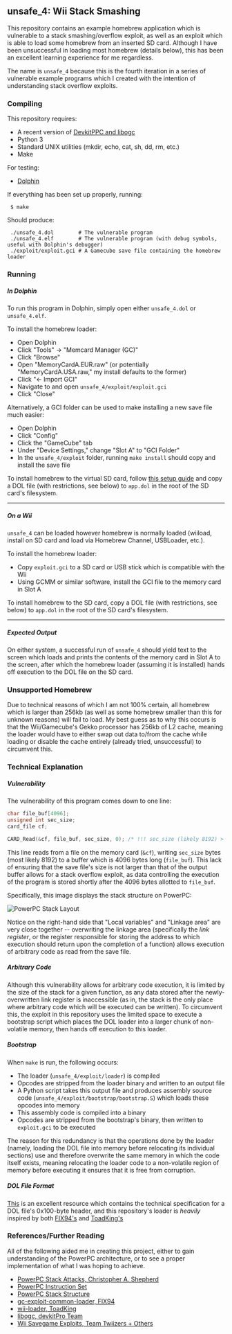 ## unsafe_4:  Wii Stack Smashing

This repository contains an example homebrew application which is vulnerable to a stack smashing/overflow exploit, as well as an exploit which is able to load some homebrew from an inserted SD card.  Although I have been unsuccessful in loading most homebrew (details below), this has been an excellent learning experience for me regardless.

The name is `unsafe_4` because this is the fourth iteration in a series of vulnerable example programs which I created with the intention of understanding stack overflow exploits.

### Compiling

This repository requires:

- A recent version of [DevkitPPC and libogc](https://devkitpro.org)
- Python 3
- Standard UNIX utilities (mkdir, echo, cat, sh, dd, rm, etc.)
- Make

For testing:

- [Dolphin](https://dolphin-emu.org)

If everything has been set up properly, running:

     $ make

Should produce:

     ./unsafe_4.dol        # The vulnerable program
     ./unsafe_4.elf        # The vulnerable program (with debug symbols, useful with Dolphin's debugger)
     ./exploit/exploit.gci # A Gamecube save file containing the homebrew loader

### Running

##### In Dolphin

To run this program in Dolphin, simply open either `unsafe_4.dol` or `unsafe_4.elf`.

To install the homebrew loader:

- Open Dolphin
- Click "Tools" -> "Memcard Manager (GC)"
- Click "Browse"
- Open "MemoryCardA.EUR.raw" (or potentially "MemoryCardA.USA.raw," my install defaults to the former)
- Click "<- Import GCI"
- Navigate to and open `unsafe_4/exploit/exploit.gci`
- Click "Close"

Alternatively, a GCI folder can be used to make installing a new save file much easier:

- Open Dolphin
- Click "Config"
- Click the "GameCube" tab
- Under "Device Settings," change "Slot A" to "GCI Folder"
- In the `unsafe_4/exploit` folder, running `make install` should copy and install the save file

To install homebrew to the virtual SD card, follow [this setup guide](https://wiki.dolphin-emu.org/index.php?title=Virtual_SD_Card_Guide) and copy a DOL file (with restrictions, see below) to `app.dol` in the root of the SD card's filesystem.

---

##### On a Wii

`unsafe_4` can be loaded however homebrew is normally loaded (wiiload, install on SD card and load via Homebrew Channel, USBLoader, etc.).

To install the homebrew loader:

- Copy `exploit.gci` to a SD card or USB stick which is compatible with the Wii
- Using GCMM or similar software, install the GCI file to the memory card in Slot A

To install homebrew to the SD card, copy a DOL file (with restrictions, see below) to `app.dol` in the root of the SD card's filesystem.

---

##### Expected Output

On either system, a successful run of `unsafe_4` should yield text to the screen which loads and prints the contents of the memory card in Slot A to the screen, after which the homebrew loader (assuming it is installed) hands off execution to the DOL file on the SD card.

### Unsupported Homebrew

Due to technical reasons of which I am not 100% certain, all homebrew which is larger than 256kb (as well as some homebrew smaller than this for unknown reasons) will fail to load.  My best guess as to why this occurs is that the Wii/Gamecube's Gekko processor has 256kb of L2 cache, meaning the loader would have to either swap out data to/from the cache while loading or disable the cache entirely (already tried, unsuccessful) to circumvent this.

### Technical Explanation

##### Vulnerability

The vulnerability of this program comes down to one line:

```c
char file_buf[4096];
unsigned int sec_size;
card_file cf;

CARD_Read(&cf, file_buf, sec_size, 0); /* !!! sec_size (likely 8192) > sizeof(file_buf) (4096) */
```

This line reads from a file on the memory card (`&cf`), writing `sec_size` bytes (most likely 8192) to a buffer which is 4096 bytes long (`file_buf`).  This lack of ensuring that the save file's size is not larger than that of the output buffer allows for a stack overflow exploit, as data controlling the execution of the program is stored shortly after the 4096 bytes allotted to `file_buf`.

Specifically, this image displays the stack structure on PowerPC:

![PowerPC Stack Layout](http://mirror.informatimago.com/next/developer.apple.com/documentation/mac/runtimehtml/graphics/RUN-58.jpg)

Notice on the right-hand side that "Local variables" and "Linkage area" are very close together -- overwriting the linkage area (specifically the _link register_, or the register responsible for storing the address to which execution should return upon the completion of a function) allows execution of arbitrary code as read from the save file.

##### Arbitrary Code

Although this vulnerability allows for arbitrary code execution, it is limited by the size of the stack for a given function, as any data stored after the newly-overwritten link register is inaccessible (as in, the stack is the only place where arbitrary code which will be executed can be written).  To circumvent this, the exploit in this repository uses the limited space to execute a bootstrap script which places the DOL loader into a larger chunk of non-volatile memory, then hands off execution to this loader.

##### Bootstrap

When `make` is run, the following occurs:

- The loader (`unsafe_4/exploit/loader`) is compiled
- Opcodes are stripped from the loader binary and written to an output file
- A Python script takes this output file and produces assembly source code (`unsafe_4/exploit/bootstrap/bootstrap.S`) which loads these opcodes into memory
- This assembly code is compiled into a binary
- Opcodes are stripped from the bootstrap's binary, then written to `exploit.gci` to be executed

The reason for this redundancy is that the operations done by the loader (namely, loading the DOL file into memory before relocating its individual sections) use and therefore overwrite the same memory in which the code itself exists, meaning relocating the loader code to a non-volatile region of memory before executing it ensures that it is free from corruption.

##### DOL File Format

[This](http://wiki.tockdom.com/wiki/DOL) is an excellent resource which contains the technical specification for a DOL file's 0x100-byte header, and this repository's loader is _heavily_ inspired by both [FIX94's](https://github.com/FIX94/gc-exploit-common-loader/blob/master/loader.c) and [ToadKing's](https://github.com/ToadKing/wii-loader/blob/master/source/dol.c)

### References/Further Reading

All of the following aided me in creating this project, either to gain understanding of the PowerPC architecture, or to see a proper implementation of what I was hoping to achieve.

- [PowerPC Stack Attacks, Christopher A. Shepherd](http://beefchunk.com/documentation/security/ppc-stack-1.html)
- [PowerPC Instruction Set](http://math-atlas.sourceforge.net/devel/assembly/ppc_isa.pdf)
- [PowerPC Stack Structure](http://mirror.informatimago.com/next/developer.apple.com/documentation/mac/runtimehtml/RTArch-59.html)
- [gc-exploit-common-loader, FIX94](https://github.com/FIX94/gc-exploit-common-loader)
- [wii-loader, ToadKing](https://github.com/ToadKing/wii-loader)
- [libogc, devkitPro Team](https://github.com/devkitPro/libogc)
- [Wii Savegame Exploits, Team Twiizers + Others](https://github.com/lewurm/savezelda)
